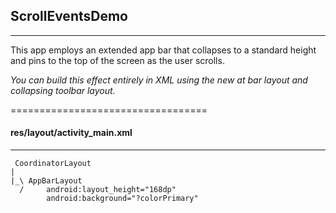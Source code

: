 ## ScrollEventsDemo
----------------------------------
This app employs an extended app bar that collapses to a standard height and pins to the top
of the screen as the user scrolls.

_You can build this effect entirely in XML using the new at bar layout and collapsing toolbar layout._

==================================

#### res/layout/activity_main.xml
----------------------------------
``` 
 CoordinatorLayout
|
|_\ AppBarLayout
  / 	android:layout_height="168dp"
        android:background="?colorPrimary"
```
